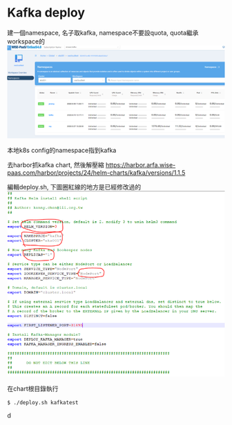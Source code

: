 # Kafka deploy

建一個namespace, 名子取kafka, namespace不要設quota, quota繼承workspace的
![](/assets/01.png)

本地k8s config的namespace指到kafka

去harbor抓kafka chart, 然後解壓縮
https://harbor.arfa.wise-paas.com/harbor/projects/24/helm-charts/kafka/versions/1.1.5

編輯deploy.sh, 下圖圈紅線的地方是已經修改過的
![](/assets/02.png)

在chart根目錄執行


```
$ ./deploy.sh kafkatest
```

d

